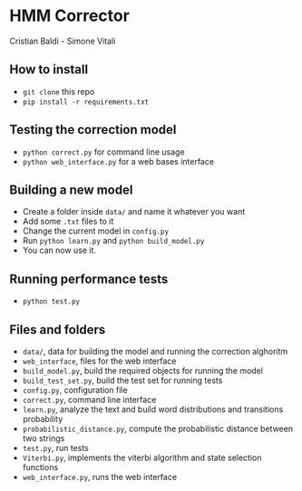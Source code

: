 # HMM Corrector

Cristian Baldi - Simone Vitali

## How to install

* `git clone` this repo
* `pip install -r requirements.txt`

## Testing the correction model

* `python correct.py` for command line usage
* `python web_interface.py` for a web bases interface

## Building a new model

* Create a folder inside `data/` and name it whatever you want
* Add some `.txt` files to it
* Change the current model in `config.py`
* Run `python learn.py` and `python build_model.py`
* You can now use it.

## Running performance tests

* `python test.py`

## Files and folders

* `data/`, data for building the model and running the correction alghoritm
* `web_interface`, files for the web interface
*  `build_model.py`, build the required objects for running the model
*  `build_test_set.py`, build the test set for running tests
*  `config.py`, configuration file
*  `correct.py`, command line interface
*  `learn.py`, analyze the text and build word distributions and transitions probability
*  `probabilistic_distance.py`, compute the probabilistic distance between two strings
*  `test.py`, run tests
*  `Viterbi.py`, implements the viterbi algorithm and state selection functions
*  `web_interface.py`, runs the web interface



